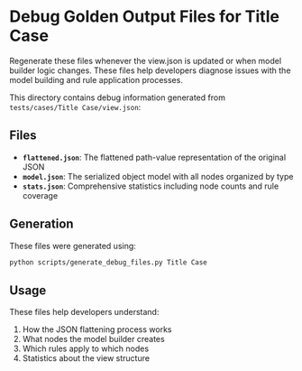 # Debug Golden Output Files for Title Case
Regenerate these files whenever the view.json is updated or when model builder logic changes.
These files help developers diagnose issues with the model building and rule application processes.

This directory contains debug information generated from `tests/cases/Title Case/view.json`:

## Files

- **`flattened.json`**: The flattened path-value representation of the original JSON
- **`model.json`**: The serialized object model with all nodes organized by type
- **`stats.json`**: Comprehensive statistics including node counts and rule coverage

## Generation

These files were generated using:
```bash
python scripts/generate_debug_files.py Title Case
```

## Usage

These files help developers understand:
1. How the JSON flattening process works
2. What nodes the model builder creates
3. Which rules apply to which nodes
4. Statistics about the view structure

